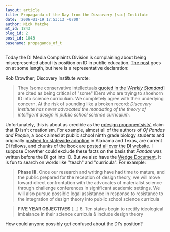 ```yaml
---
layout: article
title: Propaganda of the Day from the Discovery [sic] Institute
date: '2006-01-19 17:53:13 -0700'
author: Nick Matzke
mt_id: 1843
blog_id: 2
post_id: 1843
basename: propaganda_of_t
---
```

Today the DI Media Complaints Division is complaining about being misrepresented about its position on ID in public education.  [The post](http://www.evolutionnews.org/2006/01/setting_the_record_straight_on.html) goes on at some length, but here is a representative declaration:

Rob Crowther, Discovery Institute wrote:

> They \[some conservative intellectuals [quoted in the _Weekly Standard_](http://www.weeklystandard.com/Content/Public/Articles/000/000/006/562zfezu.asp)\] are cited as being critical of "some" IDers who are trying to shoehorn ID into science curriculum. We completely agree with their underlying concern. At the risk of sounding like a broken record: _Discovery Institute has never advocated the mandating of the theory of intelligent design in public school science curriculum._

Unfortunately, this is about as credible as the [cdesign proponentsists'](http://www.pandasthumb.org/archives/2005/11/missing_link_cd.html) claim that ID isn't creationism. For example, almost all of the authors of _Of Pandas and People_, a book aimed at public school ninth grade biology students and originally [pushed for statewide adoption](http://www.ncseweb.org/article.asp?category=21) in Alabama and Texas, are current DI fellows, and chunks of the book are [posted all over the DI website](http://www.google.com/search?sourceid=mozclient&amp;ie=utf-8&amp;oe=utf-8&amp;q=site:www.discovery.org+pandas+and+people).   I suppose Crowther could exclude these facts on the basis that _Pandas_ was written before the DI got into ID.  But we also have the [Wedge Document](http://www.antievolution.org/features/wedge.html).  It is fun to search on words like "teach" and "curricula".  For example:

> **Phase III.** Once our research and writing have had time to mature, and the public prepared for the reception of design theory, we will move toward direct confrontation with the advocates of materialist science through challenge conferences in significant academic settings. We will also pursue possible legal assistance in response to resistance to the integration of design theory into public school science curricula

> **FIVE YEAR OBJECTIVES** \[...\]
> 6. Ten states begin to rectify ideological imbalance in their science curricula & include design theory

How could anyone possibly get confused about the DI's position?
